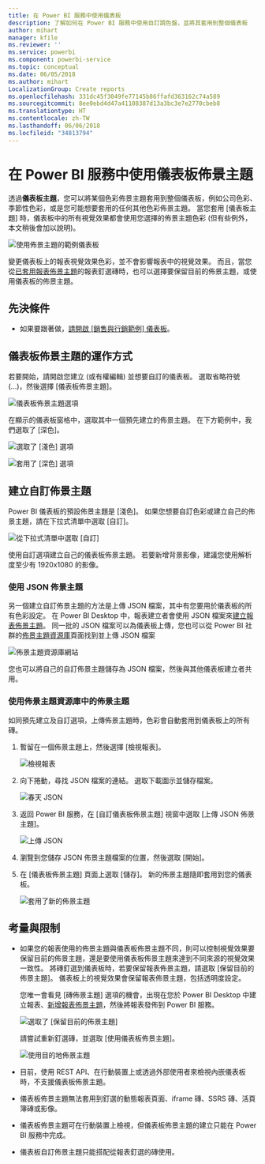 ```yaml
---
title: 在 Power BI 服務中使用儀表板
description: 了解如何在 Power BI 服務中使用自訂調色盤，並將其套用到整個儀表板
author: mihart
manager: kfile
ms.reviewer: ''
ms.service: powerbi
ms.component: powerbi-service
ms.topic: conceptual
ms.date: 06/05/2018
ms.author: mihart
LocalizationGroup: Create reports
ms.openlocfilehash: 331dc45f3049fe77145b86ffafd363162c74a589
ms.sourcegitcommit: 8ee0ebd4d47a41108387d13a3bc3e7e2770cbeb8
ms.translationtype: HT
ms.contentlocale: zh-TW
ms.lasthandoff: 06/06/2018
ms.locfileid: "34813794"
---
```

# <a name="use-dashboard-themes-in-power-bi-service"></a>在 Power BI 服務中使用儀表板佈景主題
透過**儀表板主題**，您可以將某個色彩佈景主題套用到整個儀表板，例如公司色彩、季節性色彩，或是您可能想要套用的任何其他色彩佈景主題。 當您套用 [儀表板主題] 時，儀表板中的所有視覺效果都會使用您選擇的佈景主題色彩 (但有些例外，本文稍後會加以說明)。

![使用佈景主題的範例儀表板](media/service-dashboard-themes/power-bi-full-dashboard-theme.png)

變更儀表板上的報表視覺效果色彩，並不會影響報表中的視覺效果。 而且，當您從[已套用報表佈景主題](desktop-report-themes.md)的報表釘選磚時，也可以選擇要保留目前的佈景主題，或使用儀表板的佈景主題。


## <a name="prerequisites"></a>先決條件
* 如果要跟著做，[請開啟 [銷售與行銷範例] 儀表板](sample-datasets.md)。


## <a name="how-dashboard-themes-work"></a>儀表板佈景主題的運作方式
若要開始，請開啟您建立 (或有權編輯) 並想要自訂的儀表板。 選取省略符號 (...)，然後選擇 [儀表板佈景主題]。 

![儀表板佈景主題選項](media/service-dashboard-themes/power-bi-dashboard-theme.png)

在顯示的儀表板窗格中，選取其中一個預先建立的佈景主題。  在下方範例中，我們選取了 [深色]。

![選取了 [淺色] 選項](media/service-dashboard-themes/power-bi-theme-menu.png)

![套用了 [深色] 選項](media/service-dashboard-themes/power-bi-theme-dark.png)

## <a name="create-a-custom-theme"></a>建立自訂佈景主題

Power BI 儀表板的預設佈景主題是 [淺色]。 如果您想要自訂色彩或建立自己的佈景主題，請在下拉式清單中選取 [自訂]。 

![從下拉式清單中選取 [自訂]](media/service-dashboard-themes/power-bi-theme-custom.png)

使用自訂選項建立自己的儀表板佈景主題。 若要新增背景影像，建議您使用解析度至少有 1920x1080 的影像。  

### <a name="using-json-themes"></a>使用 JSON 佈景主題
另一個建立自訂佈景主題的方法是上傳 JSON 檔案，其中有您要用於儀表板的所有色彩設定。 在 Power BI Desktop 中，報表建立者會使用 JSON 檔案來[建立報表佈景主題](desktop-report-themes.md)。 同一批的 JSON 檔案可以為儀表板上傳，您也可以從 Power BI 社群的[佈景主題資源庫](https://community.powerbi.com/t5/Themes-Gallery/bd-p/ThemesGallery)頁面找到並上傳 JSON 檔案 

![佈景主題資源庫網站](media/service-dashboard-themes/power-bi-theme-gallery.png)

您也可以將自己的自訂佈景主題儲存為 JSON 檔案，然後與其他儀表板建立者共用。 

### <a name="use-a-theme-from-the-theme-gallery"></a>使用佈景主題資源庫中的佈景主題

如同預先建立及自訂選項，上傳佈景主題時，色彩會自動套用到儀表板上的所有磚。 

1. 暫留在一個佈景主題上，然後選擇 [檢視報表]。

    ![檢視報表](media/service-dashboard-themes/power-bi-choose-theme.png)

2. 向下捲動，尋找 JSON 檔案的連結。  選取下載圖示並儲存檔案。

    ![春天 JSON](media/service-dashboard-themes/power-bi-theme-json.png)

3. 返回 Power BI 服務，在 [自訂儀表板佈景主題] 視窗中選取 [上傳 JSON 佈景主題]。

    ![上傳 JSON](media/service-dashboard-themes/power-bi-upload-theme.png)

4. 瀏覽到您儲存 JSON 佈景主題檔案的位置，然後選取 [開始]。

5. 在 [儀表板佈景主題] 頁面上選取 [儲存]。 新的佈景主題隨即套用到您的儀表板。

    ![套用了新的佈景主題](media/service-dashboard-themes/power-bi-json.png)

## <a name="considerations-and-limitations"></a>考量與限制

* 如果您的報表使用的佈景主題與儀表板佈景主題不同，則可以控制視覺效果要保留目前的佈景主題，還是要使用儀表板佈景主題來達到不同來源的視覺效果一致性。 將磚釘選到儀表板時，若要保留報表佈景主題，請選取 [保留目前的佈景主題]。 儀表板上的視覺效果會保留報表佈景主題，包括透明度設定。 

    您唯一會看見 [磚佈景主題] 選項的機會，出現在您於 Power BI Desktop 中建立報表、[新增報表佈景主題](desktop-report-themes.md)，然後將報表發佈到 Power BI 服務。 

    ![選取了 [保留目前的佈景主題]](media/service-dashboard-themes/power-bi-keep-current.png)

    請嘗試重新釘選磚，並選取 [使用儀表板佈景主題]。

    ![使用目的地佈景主題](media/service-dashboard-themes/power-bi-use-destination.png)

* 目前，使用 REST API、在行動裝置上或透過外部使用者來檢視內嵌儀表板時，不支援儀表板佈景主題。    
* 儀表板佈景主題無法套用到釘選的動態報表頁面、iframe 磚、SSRS 磚、活頁簿磚或影像。
* 儀表板佈景主題可在行動裝置上檢視，但儀表板佈景主題的建立只能在 Power BI 服務中完成。 
* 儀表板自訂佈景主題只能搭配從報表釘選的磚使用。 


